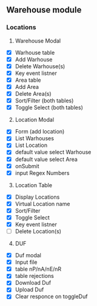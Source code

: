 ## Warehouse module
### Locations
1) Warehouse Modal
- [X] Warhouse table
- [X] Add Warhouse
- [X] Delete Warhouse(s)
- [X] Key event listner
- [X] Area table
- [X] Add Area
- [X] Delete Area(s)
- [X] Sort/Filter (both tables)
- [X] Toggle Select (both tables)
2) Location Modal
- [X] Form (add location)
- [X] List Warhouses
- [X] List Location
- [X] default value select Warhouse
- [X] default value select Area
- [X] onSubmit
- [X] input Regex Numbers
3) Location Table
- [X] Display Locations
- [X] Virtual Location name
- [X] Sort/Filter
- [X] Toggle Select
- [X] Key event listner
- [ ] Delete Location(s)

4) DUF 
- [X] Duf modal
- [X] Input file
- [X] table nP/nA/nE/nR
- [X] table rejections
- [X] Download Duf
- [X] Upload Duf
- [X] Clear responce on toggleDuf